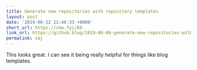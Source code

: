 ```yaml
---
title: Generate new repositories with repository templates
layout: post
date: '2019-06-12 21:46:33 +0000'
short_url: https://smw.fyi/68
link_url: https://github.blog/2019-06-06-generate-new-repositories-with-repository-templates/
permalink: saj
---
```

This looks great. I can see it being really helpful for things like blog templates.
